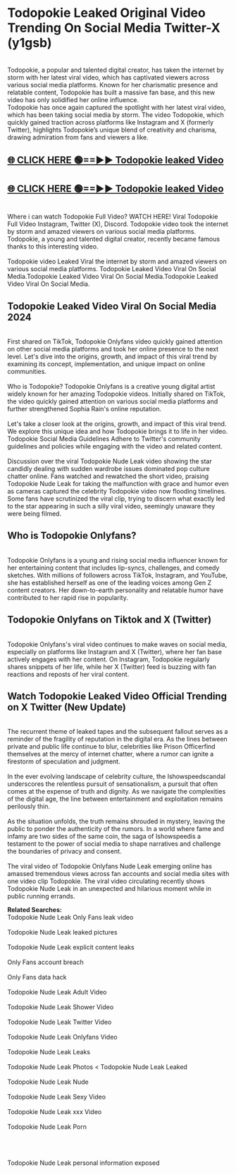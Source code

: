 # Todopokie Leaked Original Video Trending On Social Media Twitter-X (y1gsb)

<br>
Todopokie, a popular and talented digital creator, has taken the internet by storm with her latest viral video, which has captivated viewers across various social media platforms. Known for her charismatic presence and relatable content, Todopokie has built a massive fan base, and this new video has only solidified her online influence.
<br>
Todopokie has once again captured the spotlight with her latest viral video, which has been taking social media by storm. The video Todopokie, which quickly gained traction across platforms like Instagram and X (formerly Twitter), highlights Todopokie’s unique blend of creativity and charisma, drawing admiration from fans and viewers a like.
<br>

## [🌐 CLICK HERE 🟢==►►  Todopokie leaked Video ](https://onlyclips.site?title=Todopokie&ref=git)

## [🌐 CLICK HERE 🟢==►►  Todopokie leaked Video ](https://onlyclips.site?title=Todopokie&ref=git)



<br>
Where i can watch Todopokie Full Video? WATCH HERE! Viral Todopokie Full Video Instagram, Twitter (X), Discord. Todopokie video took the internet by storm and amazed viewers on various social media platforms. Todopokie, a young and talented digital creator, recently became famous thanks to this interesting video.
<br><br>
Todopokie video Leaked Viral the internet by storm and amazed viewers on various social media platforms. Todopokie Leaked Video Viral On Social Media.Todopokie Leaked Video Viral On Social Media.Todopokie Leaked Video Viral On Social Media.
<br>

<h2>Todopokie Leaked Video Viral On Social Media 2024</h2>
<br>
First shared on TikTok, Todopokie Onlyfans video quickly gained attention on other social media platforms and took her online presence to the next level. Let's dive into the origins, growth, and impact of this viral trend by examining its concept, implementation, and unique impact on online communities.
<br><br>
Who is Todopokie? Todopokie Onlyfans is a creative young digital artist widely known for her amazing Todopokie videos. Initially shared on TikTok, the video quickly gained attention on various social media platforms and further strengthened Sophia Rain's online reputation.
<br><br>
Let's take a closer look at the origins, growth, and impact of this viral trend. We explore this unique idea and how Todopokie brings it to life in her video. Todopokie Social Media Guidelines Adhere to Twitter's community guidelines and policies while engaging with the video and related content.
<br><br>
Discussion over the viral Todopokie Nude Leak video showing the star candidly dealing with sudden wardrobe issues dominated pop culture chatter online. Fans watched and rewatched the short video, praising Todopokie Nude Leak for taking the malfunction with grace and humor even as cameras captured the celebrity Todopokie video now flooding timelines. Some fans have scrutinized the viral clip, trying to discern what exactly led to the star appearing in such a silly viral video, seemingly unaware they were being filmed.
<br>

<h2>Who is Todopokie Onlyfans?</h2>
<br>
Todopokie Onlyfans is a young and rising social media influencer known for her entertaining content that includes lip-syncs, challenges, and comedy sketches. With millions of followers across TikTok, Instagram, and YouTube, she has established herself as one of the leading voices among Gen Z content creators. Her down-to-earth personality and relatable humor have contributed to her rapid rise in popularity.
<br>
<h2>Todopokie Onlyfans on Tiktok and X (Twitter)</h2>
<br>
Todopokie Onlyfans's viral video continues to make waves on social media, especially on platforms like Instagram and X (Twitter), where her fan base actively engages with her content. On Instagram, Todopokie regularly shares snippets of her life, while her X (Twitter) feed is buzzing with fan reactions and reposts of her viral content.
<br>
<h2>Watch Todopokie Leaked Video Official Trending on X Twitter (New Update)</h2>
<br>
The recurrent theme of leaked tapes and the subsequent fallout serves as a reminder of the fragility of reputation in the digital era. As the lines between private and public life continue to blur, celebrities like Prison Officerfind themselves at the mercy of internet chatter, where a rumor can ignite a firestorm of speculation and judgment.
<br><br>
In the ever evolving landscape of celebrity culture, the Ishowspeedscandal underscores the relentless pursuit of sensationalism, a pursuit that often comes at the expense of truth and dignity. As we navigate the complexities of the digital age, the line between entertainment and exploitation remains perilously thin.
<br><br>
As the situation unfolds, the truth remains shrouded in mystery, leaving the public to ponder the authenticity of the rumors. In a world where fame and infamy are two sides of the same coin, the saga of Ishowspeedis a testament to the power of social media to shape narratives and challenge the boundaries of privacy and consent.
<br><br>
The viral video of Todopokie Onlyfans Nude Leak emerging online has amassed tremendous views across fan accounts and social media sites with one video clip Todopokie. The viral video circulating recently shows Todopokie Nude Leak in an unexpected and hilarious moment while in public running errands.
<br>

<strong>Related Searches:</strong>
<br>
Todopokie Nude Leak Only Fans leak video
<br><br>
Todopokie Nude Leak leaked pictures
<br><br>
Todopokie Nude Leak explicit content leaks
<br><br>
Only Fans account breach
<br><br>
Only Fans data hack
<br><br>
Todopokie Nude Leak Adult Video
<br><br>
Todopokie Nude Leak Shower Video
<br><br>
Todopokie Nude Leak Twitter Video
<br><br>
Todopokie Nude Leak Onlyfans Video
<br><br>
Todopokie Nude Leak Leaks
<br><br>
Todopokie Nude Leak Photos
<
Todopokie Nude Leak Leaked
<br><br>
Todopokie Nude Leak Nude
<br><br>
Todopokie Nude Leak Sexy Video
<br><br>
Todopokie Nude Leak xxx Video
<br><br>
Todopokie Nude Leak Porn
<br><br>

<br><br>
Todopokie Nude Leak personal information exposed